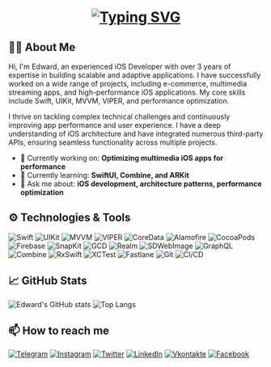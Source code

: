 <h1 align="center">
<a href="https://git.io/typing-svg"><img src="https://readme-typing-svg.herokuapp.com?font=Fira+Code&size=45&pause=1000&color=0EA293&center=true&vCenter=true&width=1000&lines=Hello+there!;I'm+Edward,+iOS+Developer" alt="Typing SVG" /></a>


## 🧑‍💻 About Me
Hi, I'm Edward, an experienced iOS Developer with over 3 years of expertise in building scalable and adaptive applications. I have successfully worked on a wide range of projects, including e-commerce, multimedia streaming apps, and high-performance iOS applications. My core skills include Swift, UIKit, MVVM, VIPER, and performance optimization.

I thrive on tackling complex technical challenges and continuously improving app performance and user experience. I have a deep understanding of iOS architecture and have integrated numerous third-party APIs, ensuring seamless functionality across multiple projects.

- 🔭 Currently working on: **Optimizing multimedia iOS apps for performance**
- 🌱 Currently learning: **SwiftUI, Combine, and ARKit**
- 💬 Ask me about: **iOS development, architecture patterns, performance optimization**

## ⚙️ Technologies & Tools
![Swift](https://img.shields.io/badge/Swift-F05138?style=for-the-badge&logo=swift&logoColor=white)
![UIKit](https://img.shields.io/badge/UIKit-2396F3?style=for-the-badge&logo=apple&logoColor=white)
![MVVM](https://img.shields.io/badge/MVVM-2C2E3E?style=for-the-badge&logo=m&logoColor=white)
![VIPER](https://img.shields.io/badge/VIPER-764ABC?style=for-the-badge&logo=vip&logoColor=white)
![CoreData](https://img.shields.io/badge/CoreData-1572B6?style=for-the-badge&logo=apple&logoColor=white)
![Alamofire](https://img.shields.io/badge/Alamofire-EE4C2C?style=for-the-badge&logo=alamofire&logoColor=white)
![CocoaPods](https://img.shields.io/badge/CocoaPods-E34F26?style=for-the-badge&logo=cocoapods&logoColor=white)
![Firebase](https://img.shields.io/badge/Firebase-FFCA28?style=for-the-badge&logo=firebase&logoColor=white)
![SnapKit](https://img.shields.io/badge/SnapKit-33B5E5?style=for-the-badge&logo=snapkit&logoColor=white)
![GCD](https://img.shields.io/badge/GCD-FF4081?style=for-the-badge&logo=gcd&logoColor=white)
![Realm](https://img.shields.io/badge/Realm-39477F?style=for-the-badge&logo=realm&logoColor=white)
![SDWebImage](https://img.shields.io/badge/SDWebImage-0A0A0A?style=for-the-badge&logo=sdwebimage&logoColor=white)
![GraphQL](https://img.shields.io/badge/GraphQL-E10098?style=for-the-badge&logo=graphql&logoColor=white)
![Combine](https://img.shields.io/badge/Combine-FF4785?style=for-the-badge&logo=combine&logoColor=white)
![RxSwift](https://img.shields.io/badge/RxSwift-DD0B78?style=for-the-badge&logo=rxswift&logoColor=white)
![XCTest](https://img.shields.io/badge/XCTest-83C9F4?style=for-the-badge&logo=xcode&logoColor=white)
![Fastlane](https://img.shields.io/badge/Fastlane-00F200?style=for-the-badge&logo=fastlane&logoColor=white)
![Git](https://img.shields.io/badge/Git-F05032?style=for-the-badge&logo=git&logoColor=white)
![CI/CD](https://img.shields.io/badge/CI%2FCD-00C853?style=for-the-badge&logo=continuous-integration&logoColor=white)



## 📈 GitHub Stats
![Edward's GitHub stats](https://github-readme-stats.vercel.app/api?username=kheladzedev&show_icons=true&theme=radical)
![Top Langs](https://github-readme-stats.vercel.app/api/top-langs/?username=kheladzedev&layout=compact&theme=radical)


## 📫 How to reach me
[![Telegram](https://img.shields.io/badge/Telegram-2CA5E0?style=for-the-badge&logo=telegram&logoColor=white)](https://t.me/kheladzedev)
[![Instagram](https://img.shields.io/badge/Instagram-E4405F?style=for-the-badge&logo=instagram&logoColor=white)](https://www.instagram.com/kheladzedev)
[![Twitter](https://img.shields.io/badge/Twitter-1DA1F2?style=for-the-badge&logo=twitter&logoColor=white)](https://twitter.com/kheladzedev)
[![LinkedIn](https://img.shields.io/badge/LinkedIn-0077B5?style=for-the-badge&logo=linkedin&logoColor=white)](https://www.linkedin.com/in/kheladzedev)
[![Vkontakte](https://img.shields.io/badge/Vkontakte-4C75A3?style=for-the-badge&logo=vk&logoColor=white)](https://vk.com/kheladzedev)
[![Facebook](https://img.shields.io/badge/Facebook-1877F2?style=for-the-badge&logo=facebook&logoColor=white)](https://www.facebook.com/kheladzedev)
